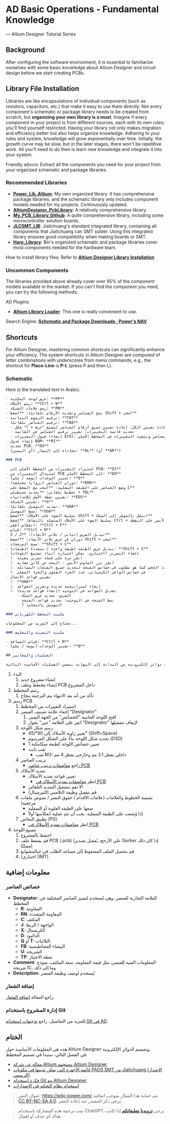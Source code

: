 # AD Basic Operations - Fundamental Knowledge

— Altium Designer Tutorial Series

## Background

After configuring the software environment, it is essential to familiarize ourselves with some basic knowledge about Altium Designer and circuit design before we start creating PCBs.

## Library File Installation

Libraries are like encapsulations of individual components (such as resistors, capacitors, etc.) that make it easy to use them directly. Not every component's schematic or package library needs to be created from scratch, but **organizing your own library is a must**. Imagine if every component in your project is from different sources, each with its own rules; you'll find yourself restricted. Having your library not only makes migration and efficiency better but also helps organize knowledge. Adhering to your rules and system, knowledge will grow exponentially over time. Initially, the growth curve may be slow, but in the later stages, there won't be repetitive work. All you'll need to do then is learn new knowledge and integrate it into your system.

Friendly advice: Extract all the components you need for your project from your organized schematic and package libraries.

### Recommended Libraries

- [**Power_Lib_Altium**](https://github.com/linyuxuanlin/Power_Lib_Altium): My own organized library. It has comprehensive package libraries, and the schematic library only includes component models needed for my projects. Continuously updated.
- [**AltiumDesigner_PcbLibrary**](https://github.com/KitSprout/AltiumDesigner_PcbLibrary): A relatively comprehensive library.
- [**My_PCB_Library_Github**](https://github.com/Samwuzhitao/My_PCB_Library_Github): A quite comprehensive library, including some microcontroller solution boards.
- [**JLCSMT_LIB**](https://gitee.com/JLC_SMT/JLCSMT_LIB): Jialichuang's standard integrated library, containing all components that Jialichuang can SMT solder. Using this integrated library ensures good compatibility when making boards or SMT.
- [**Hare_Library**](https://github.com/linyuxuanlin/Power_Lib_Altium/tree/master/Other_Libs/Hare_Library): Bin's organized schematic and package libraries cover most components needed for the hardware team.

How to install library files: Refer to [**Altium Designer Library Installation**](https://wiki-power.com/AltiumDesigner%E5%AE%89%E8%A3%85%E5%BA%93%E6%96%87%E4%BB%B6)

### Uncommon Components

The libraries provided above already cover over 95% of the component models available in the market. If you can't find the component you need, you can try the following methods:

AD Plugins:

- [**Altium Library Loader**](https://www.samacsys.com/altium-designer-library-instructions/): This one is really convenient to use.

Search Engine: [**Schematic and Package Downloads · Power's NAV**](https://nav.wiki-power.com/#87696a153c91c609c4c595e421e880ae)

## Shortcuts

For Altium Designer, mastering common shortcuts can significantly enhance your efficiency. The system shortcuts in Altium Designer are composed of letter combinations with underscores from menu commands, e.g., the shortcut for **Place-Line** is **P-L** (press P and then L).

### Schematic

Here is the translated text in Arabic:

```markdown
- عرض لوحة المكتبة: **PP**
- رسم الأسلاك: **Ctrl + W**
- رسم علامات الشبكة: **PN**
- نسخ العناصر وتحديث الأرقام تلقائيًا: **اضغط Shift + اسحب**
- ترقيم الرسوم البيانية: **TAT**
- ترقيم العناصر تلقائيًا: **TAA**
  - إعادة تعيين الكل: إعادة تعيين جميع أرقام العناصر لتصبح "حرف + ؟" شكل
  - تحديث قائمة التغييرات: تغيير ترقيم العناصر في القائمة
  - قبول التغييرات (إنشاء ECO): القبول لتغيير ترقيم العناصر وتنفيذ التغييرات في المخطط الأصلي
- إنشاء جدول BOM: **RI**
- تحديث PCB: **DU**
- محاذاة إلى اليسار (أو اليمين): **AL** (أو **AR**)

### PCB

- استيراد التغييرات من المخطط الأصلي إلى PCB: **DI**
- استبدال التغييرات من PCB إلى المخطط الأصلي: **DU**
- تغيير الوحدات (بوصة / ملم): **Q**
- دوران العناصر (بزوايا مختلفة): **EMO**
- وضع العناصر على الطبقة السفلية: **اسحب مع الضغط على L**
- تخطيط تلقائي: **تحديد مستطيلي + TOL**
- تعيين نقطة الأصل للإحداثيات: **EOS**
- تعيين الشبكة: **G**
- تمديد التوصيل تلقائيًا: **UAA**
- مسح التوصيل: **UUA**
- تسليط الضوء على الأسلاك: **اضغط Shift + انتقل بالمؤشر إلى السلك**
- تسليط الضوء على الأسلاك المتصلة بالنقاط: **اضغط Ctrl + انقر بزر الماوس الأيسر على النقطة**
- انعكاس أفقي: **Ctrl + F**
- قياس: **Ctrl + M**
- تبديل العرض (ثنائي / ثلاثي الأبعاد): **2 / 3**
- دوران في عرض ثلاثي الأبعاد: **اضغط Shift + اسحب**
- مسح المرشحات: **Shift + C**
- تبديل عرض الطبقة (طبقة واحدة / متعددة الطبقات): **Shift + S**
- إخفاء التمرير (اختياري، يمكن اختياره أثناء تصنيع اللوحات)
  1. انقر مرة على فتحة تمرير معينة
  2. انقر بزر الماوس الأيمن - البحث عن كائن مشابه
  3. حدد الحجم كما هو مطلوب في خصائص الفتحة لتحديد جميع الفتحات المماثلة
  4. في خصائص الواقي الكيميائي، حدد الجزء العلوي والجزء السفلي
- تعيين قواعد الاتصال
  1. **UAA**
  2. إنشاء استراتيجية جديدة وتحرير القواعد
  3. تعديل القواعد في التوجيه (إنشاء قواعد جديدة)
     - العرض: تحديد عرض السلك
     - نمط الفتحة في التوجيه: تحديد قواعد الفتحة
     - التوصيل بالنحاس: ؟

### مكتبة المخطط الكهربائي

تحتاج إلى المزيد من المعلومات...

### مكتبة التعبئة والتغليف

- قياس المسافة: **Ctrl + N**
- تغيير الوحدات (بوصة / ملم): **Q**

## العمليات والمعايير

تصميم لوحة دوائر إلكترونية من البداية إلى النهاية يتضمن العمليات الأساسية التالية:
```

1. البدء
   1. إنشاء مشروع جديد
   2. إنشاء مخطط وملف PCB داخل المشروع
2. رسم المخطط
   1. تأكد من أنه بعد الانتهاء يتم الترجمة بنجاح
3. رسم PCB
   1. استيراد التغييرات من المخطط
   2. إخفاء علامة تصنيف العنصر "Designator"
      1. افتح اللوحة الجانبية "الخصائص" من الجهة اليمنى
      2. انقر على العلامة "عين" بجوار "Designator" لإيقاف تشغيلها
   3. رسم شكل اللوحة
      - تغيير زاوية الأسلاك إلى 90°/45° (Shift+Space)
      - تحديد شكل اللوحة بناءً على الشكل المرسوم (DSD)
      - تعيين خصائص اللوحة كطبقة ميكانيكية 1
      - ثقب ثابت
        - ثقب M3: داخلي بقطر 3.1 مم وخارجي بقطر 4 مم
   4. ترتيب العناصر
      - راجع [مواصفات ترتيب عناصر PCB](https://wiki-power.com/PCB%E5%85%83%E4%BB%B6%E5%B8%83%E5%B1%80%E8%A7%84%E8%8C%83)
   5. تمديد الأسلاك
      - تعيين قواعد تمديد الأسلاك
        - انظر [مواصفات تمديد الأسلاك في PCB](https://wiki-power.com/PCB%E5%B8%83%E7%BA%BF%E8%A7%84%E8%8C%83)
      - لا تقم بتشغيل التمديد التلقائي!
      - قم بتفعيل وظيفة التلامس (التيرمينال)
   6. تسمية الخطوط والعلامات (علامات الأقدام / حقوق النشر / نصوص ملفات مرجعية)
      - ضعها على الطبقة العلوية أو السفلية
      - إذا وُضعت على الطبقة السفلية، يجب أن تتم عملية انعكاسها أولاً
   7. تطبيق النحاس (PG)
      - انظر [مواصفات تمديد الأسلاك في PCB](https://wiki-power.com/PCB%E5%B8%83%E7%BA%BF%E8%A7%84%E8%8C%83)
4. تصنيع اللوحة
   1. احتفظ بالمشروع
   2. قم بضغط ملف PCB (.pcb) (على الأرجح، يُفضل تصدير Gerber إذا كان ذلك ممكنًا)
   3. قم بتحميل الملف المضغوط إلى مساعد الطلب في جياليتشوانغ
   4. (اختياري SMT)

## معلومات إضافية

### خصائص العناصر

- **Designator**: العلامة التجارية للعنصر، وهي تُستخدم لتمييز العناصر المختلفة في المخطط
  - **R**: المقاومة
  - **RN**: المقاومة المتعددة
  - **C**: المكثف
  - **J**: الواجهة / الربط
  - **X**: الكريستال
  - **D**: الدائيود
  - **Q** أو **T**: الثلاثيات
  - **FB**: البيضاء المغناطيسية
  - **U**: الشريحة
  - **TP**: نقطة الاختبار
- **Comment**: المعلومات الفنية للعنصر، مثل قيمة المقاومة، سعة المكثف، نموذج شريحة IC، وما إلى ذلك
- **Description**: يُستخدم لوصف وظيفة العنصر

### إضافة الشعار

راجع المقالة [إضافة الشعار](https://seujxh.wordpress.com/2018/10/03/logo%E6%B7%BB%E5%8A%A0/).

### إدارة المشروع باستخدام Git

للمزيد من التفاصيل، راجع [توجيهات استخدام Git في AD](https://wiki-power.com/AD%E4%BD%BF%E7%94%A8Git%E7%9A%84%E6%B3%A8%E6%84%8F%E4%BA%8B%E9%A1%B9).

## الختام

هذه هي المعلومات الأساسية حول Altium Designer وتصميم الدوائر الإلكترونية.  
في الفصل التالي، سنبدأ في تصميم المخطط.

- [مقالة عن شركة Altium ومنتجهم Altium Designer](https://seujxh.wordpress.com/2018/09/30/altium%e5%85%ac%e5%8f%b8altium-designer%e4%b8%93%e6%a0%8f/)
- [قائمة الأجهزة التي يمكن تثبيتها في مكونات PADS SMT من Jialichuang (الإصدار الرسمي)](http://club.szlcsc.com/article/details_2757_1.html)
- [فكرة استخدام Git مع Altium Designer](https://blog.csdn.net/weifengdq/article/details/78406438)
- [استخدام نظام التحكم في الإصدارات](https://www.altium.com/documentation/altium-designer/using-version-control-ad)

> عنوان النص: <https://wiki-power.com/>
> يتم حماية هذا المقال بموجب اتفاقية [CC BY-NC-SA 4.0](https://creativecommons.org/licenses/by/4.0/deed.zh)، يُرجى ذكر المصدر عند إعادة النشر.

> تمت ترجمة هذه المشاركة باستخدام ChatGPT، يرجى [**تزويدنا بتعليقاتكم**](https://github.com/linyuxuanlin/Wiki_MkDocs/issues/new) إذا كانت هناك أي حذف أو إهمال.